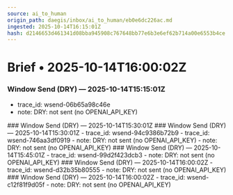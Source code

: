 ```yaml
---
source: ai_to_human
origin_path: daegis/inbox/ai_to_human/eb0e6dc226ac.md
ingested: 2025-10-14T16:15:01Z
hash: d2146653d461341d08bba945908c767648bb77e6b3e6ef62b714a00e6553b4ce
---
```

# Brief • 2025-10-14T16:00:02Z

### Window Send (DRY) — 2025-10-14T15:15:01Z
- trace_id: wsend-06b65a98c46e
- note: DRY: not sent (no OPENAI_API_KEY)

<bundle snapshot omitted>
### Window Send (DRY) — 2025-10-14T15:30:01Z
### Window Send (DRY) — 2025-10-14T15:30:01Z
- trace_id: wsend-94c9386b72b9
- trace_id: wsend-746aa3df0919
- note: DRY: not sent (no OPENAI_API_KEY)
- note: DRY: not sent (no OPENAI_API_KEY)


<bundle snapshot omitted>
<bundle snapshot omitted>
### Window Send (DRY) — 2025-10-14T15:45:01Z
- trace_id: wsend-99d2f423dcb3
- note: DRY: not sent (no OPENAI_API_KEY)

<bundle snapshot omitted>
### Window Send (DRY) — 2025-10-14T16:00:02Z
- trace_id: wsend-d32b35b80555
- note: DRY: not sent (no OPENAI_API_KEY)

<bundle snapshot omitted>
### Window Send (DRY) — 2025-10-14T16:00:02Z
- trace_id: wsend-c12f81f9d05f
- note: DRY: not sent (no OPENAI_API_KEY)

<bundle snapshot omitted>

